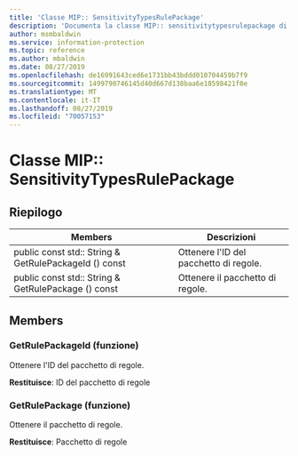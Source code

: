 ```yaml
---
title: 'Classe MIP:: SensitivityTypesRulePackage'
description: 'Documenta la classe MIP:: sensitivitytypesrulepackage di Microsoft Information Protection (MIP) SDK.'
author: msmbaldwin
ms.service: information-protection
ms.topic: reference
ms.author: mbaldwin
ms.date: 08/27/2019
ms.openlocfilehash: de16991643ced6e1731bb43bddd010704459b7f9
ms.sourcegitcommit: 1499790746145d40d667d138baa6e18598421f0e
ms.translationtype: MT
ms.contentlocale: it-IT
ms.lasthandoff: 08/27/2019
ms.locfileid: "70057153"
---
```

# <a name="class-mipsensitivitytypesrulepackage"></a>Classe MIP:: SensitivityTypesRulePackage 
  
## <a name="summary"></a>Riepilogo
 Members                        | Descrizioni                                
--------------------------------|---------------------------------------------
public const std:: String & GetRulePackageId () const  |  Ottenere l'ID del pacchetto di regole.
public const std:: String & GetRulePackage () const  |  Ottenere il pacchetto di regole.
  
## <a name="members"></a>Members
  
### <a name="getrulepackageid-function"></a>GetRulePackageId (funzione)
Ottenere l'ID del pacchetto di regole.

  
**Restituisce**: ID del pacchetto di regole
  
### <a name="getrulepackage-function"></a>GetRulePackage (funzione)
Ottenere il pacchetto di regole.

  
**Restituisce**: Pacchetto di regole
